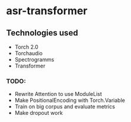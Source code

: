 # asr-transformer

## Technologies used
- Torch 2.0
- Torchaudio
- Spectrogramms
- Transformer

### TODO:
- Rewrite Attention to use ModuleList
- Make PositionalEncoding with Torch.Variable
- Train on big corpus and evaluate metrics
- Make dropout work

